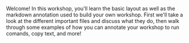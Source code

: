 Welcome! In this workshop, you'll learn the basic layout as well as the markdown annotation used to build your own workshop. First we'll take a look at the different important files and discuss what they do, then walk through some examples of how you can annotate your workshop to run comands, copy text, and more!